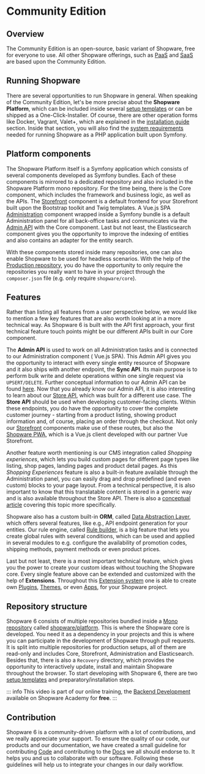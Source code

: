 # Community Edition

## Overview

The Community Edition is an open-source, basic variant of Shopware, free for everyone to use. All other Shopware offerings, such as  [PaaS](paas/) and [SaaS](saas.md) are based upon the Community Edition.

## Running Shopware

There are several opportunities to run Shopware in general. When speaking of the Community Edition, let's be more precise about the **Shopware Platform**, which can be included inside several [setup templates](../guides/installation/overview.md#setup-templates) or can be shipped as a One-Click-Installer. Of course, there are other operation forms like Docker, Vagrant, Valet+, which are explained in the [installation guide](../guides/installation/) section. Inside that section, you will also find the [system requirements](../guides/installation/overview.md#prerequisites) needed for running Shopware as a PHP application built upon Symfony.

## Platform components

The Shopware Platform itself is a Symfony application which consists of several components developed as Symfony bundles. Each of these components is mirrored to a dedicated repository and also included in the Shopware Platform mono repository. For the time being, there is the Core component, which includes the framework and business logic, as well as the APIs. The [Storefront](../guides/plugins/plugins/storefront/) component is a default frontend for your Storefront built upon the Bootstrap toolkit and Twig templates. A Vue.js SPA [Administration](../concepts/framework/architecture/administration-concept.md) component wrapped inside a Symfony bundle is a default Administration panel for all back-office tasks and communicates via the [Admin API](../concepts/api) with the Core component. Last but not least, the Elasticsearch component gives you the opportunity to improve the indexing of entities and also contains an adapter for the entity search.

With these components stored inside many repositories, one can also enable Shopware to be used for headless scenarios. With the help of the [Production repository](https://github.com/shopware/production), you do have the opportunity to only require the repositories you really want to have in your project through the `composer.json` file \(e.g. only require `shopware/core`\).

## Features

Rather than listing all features from a user perspective below, we would like to mention a few key features that are also worth looking at in a more technical way. As Shopware 6 is built with the API first approach, your first technical feature touch points might be our different APIs built in our Core component.

The **Admin API** is used to work on all Administration tasks and is connected to our Administration component \( Vue.js SPA\). This Admin API gives you the opportunity to interact with every single entity resource of Shopware and it also ships with another endpoint, the **Sync API**. Its main purpose is to perform bulk write and delete operations within one single request via `UPSERT/DELETE`. Further conceptual information to our Admin API can be found [here](../concepts/api/admin-api.md). Now that you already know our Admin API, it is also interesting to learn about our [Store API](../concepts/api/store-api.md), which was built for a different use case. The **Store API** should be used when developing customer-facing clients. Within these endpoints, you do have the opportunity to cover the complete customer journey - starting from a product listing, showing product information and, of course, placing an order through the checkout. Not only our [Storefront](../guides/plugins/plugins/storefront/) components make use of these routes, but also the [Shopware PWA](pwa.md), which is a Vue.js client developed with our partner Vue Storefront.

Another feature worth mentioning is our CMS integration called *Shopping experiences*, which lets you build custom pages for different page types like listing, shop pages, landing pages and product detail pages. As this *Shopping Experiences* feature is also a built-in feature available through the Administration panel, you can easily drag and drop predefined \(and even custom\) blocks to your page layout. From a technical perspective, it is also important to know that this translatable content is stored in a generic way and is also available throughout the Store API. There is also a [conceptual article](../concepts/commerce/core/shopping-experiences-cms.md) covering this topic more specifically.

Shopware also has a custom built-in **ORM**, called [Data Abstraction Layer](../concepts/framework/data-abstraction-layer.md), which offers several features, like e.g., API endpoint generation for your entities. Our rule engine, called [Rule builder](../concepts/framework/rules.md), is a big feature that lets you create global rules with several conditions, which can be used and applied in several modules to e.g. configure the availability of promotion codes, shipping methods, payment methods or even product prices.

Last but not least, there is a most important technical feature, which gives you the power to create your custom ideas without touching the Shopware core. Every single feature above can be extended and customized with the help of **Extensions**. Throughout this [Extension system](../concepts/extensions/) one is able to create own [Plugins](../concepts/extensions/plugins-concept.md), [Themes](../guides/plugins/themes/README.md), or even [Apps](../concepts/extensions/apps-concept.md), for your Shopware project.

## Repository structure

Shopware 6 consists of multiple repositories bundled inside a [Mono repository](https://www.atlassian.com/git/tutorials/monorepos) called [shopware/platform](https://github.com/shopware/platform). This is where the Shopware core is developed. You need it as a dependency in your projects and this is where you can participate in the development of Shopware through pull requests. It is split into multiple repositories for production setups, all of them are read-only and includes  Core, Storefront, Administration and Elasticsearch. Besides that, there is also a `Recovery` directory, which provides the opportunity to interactively update, install and maintain Shopware throughout the browser. To start developing with Shopware 6, there are two [setup templates](../guides/installation/overview.md#setup-templates) and preparatory/installation steps.

<PageRef page="https://www.youtube.com/watch?v=oPf4-8eU8jQ" title="" target="_blank" />

::: info
This video is part of our online training, the [Backend Development](https://academy.shopware.com/courses/shopware-6-backend-development-with-jisse-reitsma) available on Shopware Academy for **free**.
:::

## Contribution

Shopware 6 is a community-driven platform with a lot of contributions, and we really appreciate your support. To ensure the quality of our code, our products and our documentation, we have created a small guideline for contributing [Code](../resources/guidelines/code/contribution.md) and contributing to the [Docs](../resources/guidelines/documentation-guidelines/README.md) we all should endorse to. It helps you and us to collaborate with our software. Following these guidelines will help us to integrate your changes in our daily workflow.
